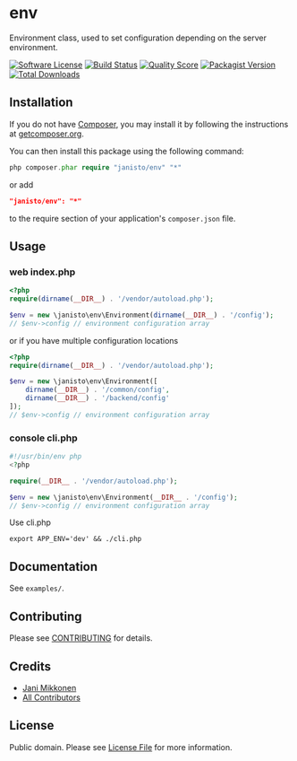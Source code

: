 # env

Environment class, used to set configuration depending on the server environment.

[![Software License](https://img.shields.io/badge/license-Unlicense-blue.svg?style=flat-square)](LICENSE.md)
[![Build Status](https://img.shields.io/travis/janisto/env/master.svg?style=flat-square)](https://travis-ci.org/janisto/env)
[![Quality Score](https://img.shields.io/scrutinizer/g/janisto/env.svg?style=flat-square)](https://scrutinizer-ci.com/g/janisto/env)
[![Packagist Version](https://img.shields.io/packagist/v/janisto/env.svg?style=flat-square)](https://packagist.org/packages/janisto/env)
[![Total Downloads](https://img.shields.io/packagist/dt/janisto/env.svg?style=flat-square)](https://packagist.org/packages/janisto/env)

## Installation

If you do not have [Composer](http://getcomposer.org/), you may install it by following the instructions
at [getcomposer.org](http://getcomposer.org/doc/00-intro.md#installation-nix).

You can then install this package using the following command:

```php
php composer.phar require "janisto/env" "*"
```
or add

```json
"janisto/env": "*"
```

to the require section of your application's `composer.json` file.

## Usage

### web index.php

```php
<?php
require(dirname(__DIR__) . '/vendor/autoload.php');

$env = new \janisto\env\Environment(dirname(__DIR__) . '/config');
// $env->config // environment configuration array
```

or if you have multiple configuration locations

```php
<?php
require(dirname(__DIR__) . '/vendor/autoload.php');

$env = new \janisto\env\Environment([
    dirname(__DIR__) . '/common/config',
    dirname(__DIR__) . '/backend/config'
]);
// $env->config // environment configuration array
```

### console cli.php

```php
#!/usr/bin/env php
<?php

require(__DIR__ . '/vendor/autoload.php');

$env = new \janisto\env\Environment(__DIR__ . '/config');
// $env->config // environment configuration array
```

Use cli.php

```
export APP_ENV='dev' && ./cli.php
```

## Documentation

See `examples/`.

## Contributing

Please see [CONTRIBUTING](CONTRIBUTING.md) for details.

## Credits

- [Jani Mikkonen](https://github.com/janisto)
- [All Contributors](../../contributors)

## License

Public domain. Please see [License File](LICENSE.md) for more information.
